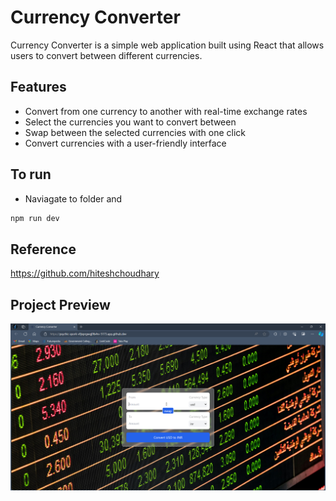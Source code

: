 # Currency Converter

Currency Converter is a simple web application built using React that allows users to convert between different currencies.

## Features

- Convert from one currency to another with real-time exchange rates
- Select the currencies you want to convert between
- Swap between the selected currencies with one click
- Convert currencies with a user-friendly interface

## To run 

- Naviagate to folder and 
``` Javascript
npm run dev
```

## Reference

https://github.com/hiteshchoudhary

## Project Preview

![Output](output.png)